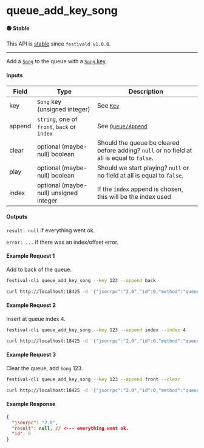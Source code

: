 # queue_add_key_song

#### 🟢 Stable
This API is [stable](/api-stability/marker.md) since `festivald v1.0.0`.

---

Add a [`Song`](/common-objects/song.md) to the queue with a [`Song` key](/common-objects/key.md).

#### Inputs

| Field  | Type                                        | Description |
|--------|---------------------------------------------|-------------|
| key    | `Song` key (unsigned integer)               | See [`Key`](/common-objects/key.md)
| append | `string`, one of `front`, `back` or `index` | See [`Queue/Append`](/json-rpc/queue/queue.md#append)
| clear  | optional (maybe-null) boolean               | Should the queue be cleared before adding? `null` or no field at all is equal to `false`.
| play   | optional (maybe-null) boolean               | Should we start playing? `null` or no field at all is equal to `false`.
| index  | optional (maybe-null) unsigned integer      | If the `index` append is chosen, this will be the index used

#### Outputs
`result: null` if everything went ok.

`error: ...` if there was an index/offset error.

#### Example Request 1
Add to back of the queue.
```bash
festival-cli queue_add_key_song --key 123 --append back
```
```bash
curl http://localhost:18425 -d '{"jsonrpc":"2.0","id":0,"method":"queue_add_key_song","params":{"key":123,"append":"back"}'
```

#### Example Request 2
Insert at queue index 4.
```bash
festival-cli queue_add_key_song --key 123 --append index --index 4
```
```bash
curl http://localhost:18425 -d '{"jsonrpc":"2.0","id":0,"method":"queue_add_key_song","params":{"key":123,"append":"index","index":4}'
```

#### Example Request 3
Clear the queue, add `Song` 123.
```bash
festival-cli queue_add_key_song --key 123 --append front --clear
```
```bash
curl http://localhost:18425 -d '{"jsonrpc":"2.0","id":0,"method":"queue_add_key_song","params":{"key":123,"append":"front","clear":true}'
```

#### Example Response
```json
{
  "jsonrpc": "2.0",
  "result": null, // <--- everything went ok.
  "id": 0
}
```
